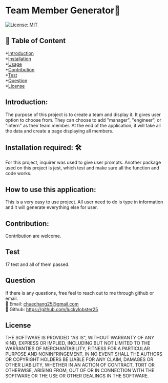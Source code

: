 # Team Member Generator💎
[![License: MIT](https://img.shields.io/badge/License-MIT-yellow.svg)](https://opensource.org/licenses/MIT)
## 📝 Table of Content
*[Introduction](#introduction)  
*[Installation](#installation)  
*[Usage](#usage)  
*[Contribution](#contribution)  
*[Test](#test)  
*[Question](#question)  
*[License](#license)  
## Introduction: 
The purpose of this project is to create a team and display it. It gives user option to choose from. They can choose to add "manager", "engineer", or "intern" as their team member. At the end of the application, it will take all the data and create a page displaying all members.   
## Installation required: 🛠️
For this project, inquirer was used to give user prompts. Another package used on this project is jest, which test and make sure all the function and code works.  
## How to use this application:
This is a very easy to use project. All user need to do is type in information and it will generate everything else for user. 
## Contribution:
Contribution are welcome. 
## Test
17 test and all of them passed. 
## Question
If there is any questions, free feel to reach out to me through github or email.  
📧 Email: <chuechang25@gmail.com>  
📂 Github: <https://github.com/luckylobster25>  
## License
THE SOFTWARE IS PROVIDED "AS IS", WITHOUT WARRANTY OF ANY KIND, EXPRESS OR IMPLIED, INCLUDING BUT NOT LIMITED TO THE WARRANTIES OF MERCHANTABILITY, FITNESS FOR A PARTICULAR PURPOSE AND NONINFRINGEMENT. IN NO EVENT SHALL THE AUTHORS OR COPYRIGHT HOLDERS BE LIABLE FOR ANY CLAIM, DAMAGES OR OTHER LIABILITY, WHETHER IN AN ACTION OF CONTRACT, TORT OR OTHERWISE, ARISING FROM, OUT OF OR IN CONNECTION WITH THE SOFTWARE OR THE USE OR OTHER DEALINGS IN THE SOFTWARE.  

